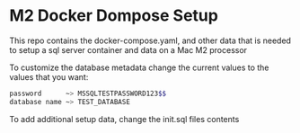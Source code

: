 # M2 Docker Dompose Setup

This repo contains the docker-compose.yaml, and other data that is needed to setup a sql server container and data on a Mac M2 processor

To customize the database metadata change the current values to the values that you want:

```bash
password      ~> MSSQLTESTPASSWORD123$$
database name ~> TEST_DATABASE

```

To add additional setup data, change the init.sql files contents
